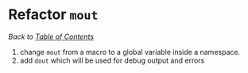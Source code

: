 # Refactor `mout`

_Back to [Table of Contents](README.md)_

1. change `mout` from a macro to a global variable inside a namespace.
2. add `dout` which will be used for debug output and errors
